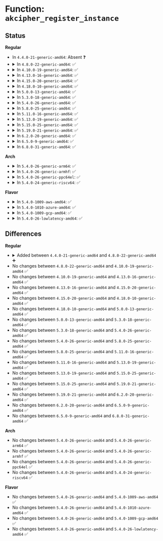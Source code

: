 # Function: <code>akcipher_register_instance</code>

## Status
<b>Regular</b>
<ul>
<li>
In <code>4.4.0-21-generic-amd64</code>: Absent ❓
</li>
<li>
<details>
<summary>In <code>4.8.0-22-generic-amd64</code>: ✅</summary>

```c
int akcipher_register_instance(struct crypto_template * tmpl, struct akcipher_instance * inst)
```

```json
{
  "name": "akcipher_register_instance",
  "collision_type": "Unique Global",
  "inline_type": "No",
  "funcs": [
    {
      "addr": 18446744071582909200,
      "name": "akcipher_register_instance",
      "external": true,
      "loc": "crypto/akcipher.c:139",
      "file": "crypto/akcipher.c",
      "inline": "seen, unknown",
      "caller_inline": [],
      "caller_func": [
        "crypto/rsa-pkcs1pad.c:pkcs1pad_create"
      ]
    }
  ],
  "symbols": [
    {
      "addr": 18446744071582909200,
      "name": "akcipher_register_instance",
      "section": ".text",
      "bind": "STB_GLOBAL",
      "size": 43
    }
  ]
}
```
</details>
</li>
<li>
<details>
<summary>In <code>4.10.0-19-generic-amd64</code>: ✅</summary>

```c
int akcipher_register_instance(struct crypto_template * tmpl, struct akcipher_instance * inst)
```

```json
{
  "name": "akcipher_register_instance",
  "collision_type": "Unique Global",
  "inline_type": "No",
  "funcs": [
    {
      "addr": 18446744071583008912,
      "name": "akcipher_register_instance",
      "external": true,
      "loc": "crypto/akcipher.c:139",
      "file": "crypto/akcipher.c",
      "inline": "seen, unknown",
      "caller_inline": [],
      "caller_func": [
        "crypto/rsa-pkcs1pad.c:pkcs1pad_create"
      ]
    }
  ],
  "symbols": [
    {
      "addr": 18446744071583008912,
      "name": "akcipher_register_instance",
      "section": ".text",
      "bind": "STB_GLOBAL",
      "size": 43
    }
  ]
}
```
</details>
</li>
<li>
<details>
<summary>In <code>4.13.0-16-generic-amd64</code>: ✅</summary>

```c
int akcipher_register_instance(struct crypto_template * tmpl, struct akcipher_instance * inst)
```

```json
{
  "name": "akcipher_register_instance",
  "collision_type": "Unique Global",
  "inline_type": "No",
  "funcs": [
    {
      "addr": 18446744071583059328,
      "name": "akcipher_register_instance",
      "external": true,
      "loc": "crypto/akcipher.c:140",
      "file": "crypto/akcipher.c",
      "inline": "seen, unknown",
      "caller_inline": [],
      "caller_func": [
        "crypto/rsa-pkcs1pad.c:pkcs1pad_create"
      ]
    }
  ],
  "symbols": [
    {
      "addr": 18446744071583059328,
      "name": "akcipher_register_instance",
      "section": ".text",
      "bind": "STB_GLOBAL",
      "size": 43
    }
  ]
}
```
</details>
</li>
<li>
<details>
<summary>In <code>4.15.0-20-generic-amd64</code>: ✅</summary>

```c
int akcipher_register_instance(struct crypto_template * tmpl, struct akcipher_instance * inst)
```

```json
{
  "name": "akcipher_register_instance",
  "collision_type": "Unique Global",
  "inline_type": "No",
  "funcs": [
    {
      "addr": 18446744071583225488,
      "name": "akcipher_register_instance",
      "external": true,
      "loc": "crypto/akcipher.c:140",
      "file": "crypto/akcipher.c",
      "inline": "seen, unknown",
      "caller_inline": [],
      "caller_func": [
        "crypto/rsa-pkcs1pad.c:pkcs1pad_create"
      ]
    }
  ],
  "symbols": [
    {
      "addr": 18446744071583225488,
      "name": "akcipher_register_instance",
      "section": ".text",
      "bind": "STB_GLOBAL",
      "size": 43
    }
  ]
}
```
</details>
</li>
<li>
<details>
<summary>In <code>4.18.0-10-generic-amd64</code>: ✅</summary>

```c
int akcipher_register_instance(struct crypto_template * tmpl, struct akcipher_instance * inst)
```

```json
{
  "name": "akcipher_register_instance",
  "collision_type": "Unique Global",
  "inline_type": "No",
  "funcs": [
    {
      "addr": 18446744071583433488,
      "name": "akcipher_register_instance",
      "external": true,
      "loc": "crypto/akcipher.c:140",
      "file": "crypto/akcipher.c",
      "inline": "seen, unknown",
      "caller_inline": [],
      "caller_func": [
        "crypto/rsa-pkcs1pad.c:pkcs1pad_create"
      ]
    }
  ],
  "symbols": [
    {
      "addr": 18446744071583433488,
      "name": "akcipher_register_instance",
      "section": ".text",
      "bind": "STB_GLOBAL",
      "size": 43
    }
  ]
}
```
</details>
</li>
<li>
<details>
<summary>In <code>5.0.0-13-generic-amd64</code>: ✅</summary>

```c
int akcipher_register_instance(struct crypto_template * tmpl, struct akcipher_instance * inst)
```

```json
{
  "name": "akcipher_register_instance",
  "collision_type": "Unique Global",
  "inline_type": "No",
  "funcs": [
    {
      "addr": 18446744071583554912,
      "name": "akcipher_register_instance",
      "external": true,
      "loc": "crypto/akcipher.c:137",
      "file": "crypto/akcipher.c",
      "inline": "seen, unknown",
      "caller_inline": [],
      "caller_func": [
        "crypto/rsa-pkcs1pad.c:pkcs1pad_create"
      ]
    }
  ],
  "symbols": [
    {
      "addr": 18446744071583554912,
      "name": "akcipher_register_instance",
      "section": ".text",
      "bind": "STB_GLOBAL",
      "size": 43
    }
  ]
}
```
</details>
</li>
<li>
<details>
<summary>In <code>5.3.0-18-generic-amd64</code>: ✅</summary>

```c
int akcipher_register_instance(struct crypto_template * tmpl, struct akcipher_instance * inst)
```

```json
{
  "name": "akcipher_register_instance",
  "collision_type": "Unique Global",
  "inline_type": "No",
  "funcs": [
    {
      "addr": 18446744071583744128,
      "name": "akcipher_register_instance",
      "external": true,
      "loc": "crypto/akcipher.c:146",
      "file": "crypto/akcipher.c",
      "inline": "seen, unknown",
      "caller_inline": [],
      "caller_func": [
        "crypto/rsa-pkcs1pad.c:pkcs1pad_create"
      ]
    }
  ],
  "symbols": [
    {
      "addr": 18446744071583744128,
      "name": "akcipher_register_instance",
      "section": ".text",
      "bind": "STB_GLOBAL",
      "size": 43
    }
  ]
}
```
</details>
</li>
<li>
<details>
<summary>In <code>5.4.0-26-generic-amd64</code>: ✅</summary>

```c
int akcipher_register_instance(struct crypto_template * tmpl, struct akcipher_instance * inst)
```

```json
{
  "name": "akcipher_register_instance",
  "collision_type": "Unique Global",
  "inline_type": "No",
  "funcs": [
    {
      "addr": 18446744071583853872,
      "name": "akcipher_register_instance",
      "external": true,
      "loc": "crypto/akcipher.c:146",
      "file": "crypto/akcipher.c",
      "inline": "seen, unknown",
      "caller_inline": [],
      "caller_func": [
        "crypto/rsa-pkcs1pad.c:pkcs1pad_create"
      ]
    }
  ],
  "symbols": [
    {
      "addr": 18446744071583853872,
      "name": "akcipher_register_instance",
      "section": ".text",
      "bind": "STB_GLOBAL",
      "size": 43
    }
  ]
}
```
</details>
</li>
<li>
<details>
<summary>In <code>5.8.0-25-generic-amd64</code>: ✅</summary>

```c
int akcipher_register_instance(struct crypto_template * tmpl, struct akcipher_instance * inst)
```

```json
{
  "name": "akcipher_register_instance",
  "collision_type": "Unique Global",
  "inline_type": "No",
  "funcs": [
    {
      "addr": 18446744071584243664,
      "name": "akcipher_register_instance",
      "external": true,
      "loc": "crypto/akcipher.c:147",
      "file": "crypto/akcipher.c",
      "inline": "seen, unknown",
      "caller_inline": [],
      "caller_func": [
        "crypto/rsa-pkcs1pad.c:pkcs1pad_create"
      ]
    }
  ],
  "symbols": [
    {
      "addr": 18446744071584243664,
      "name": "akcipher_register_instance",
      "section": ".text",
      "bind": "STB_GLOBAL",
      "size": 57
    }
  ]
}
```
</details>
</li>
<li>
<details>
<summary>In <code>5.11.0-16-generic-amd64</code>: ✅</summary>

```c
int akcipher_register_instance(struct crypto_template * tmpl, struct akcipher_instance * inst)
```

```json
{
  "name": "akcipher_register_instance",
  "collision_type": "Unique Global",
  "inline_type": "No",
  "funcs": [
    {
      "addr": 18446744071584362288,
      "name": "akcipher_register_instance",
      "external": true,
      "loc": "crypto/akcipher.c:147",
      "file": "crypto/akcipher.c",
      "inline": "seen, unknown",
      "caller_inline": [],
      "caller_func": [
        "crypto/rsa-pkcs1pad.c:pkcs1pad_create"
      ]
    }
  ],
  "symbols": [
    {
      "addr": 18446744071584362288,
      "name": "akcipher_register_instance",
      "section": ".text",
      "bind": "STB_GLOBAL",
      "size": 57
    }
  ]
}
```
</details>
</li>
<li>
<details>
<summary>In <code>5.13.0-19-generic-amd64</code>: ✅</summary>

```c
int akcipher_register_instance(struct crypto_template * tmpl, struct akcipher_instance * inst)
```

```json
{
  "name": "akcipher_register_instance",
  "collision_type": "Unique Global",
  "inline_type": "No",
  "funcs": [
    {
      "addr": 18446744071584396752,
      "name": "akcipher_register_instance",
      "external": true,
      "loc": "crypto/akcipher.c:147",
      "file": "crypto/akcipher.c",
      "inline": "seen, unknown",
      "caller_inline": [],
      "caller_func": [
        "crypto/rsa-pkcs1pad.c:pkcs1pad_create"
      ]
    }
  ],
  "symbols": [
    {
      "addr": 18446744071584396752,
      "name": "akcipher_register_instance",
      "section": ".text",
      "bind": "STB_GLOBAL",
      "size": 57
    }
  ]
}
```
</details>
</li>
<li>
<details>
<summary>In <code>5.15.0-25-generic-amd64</code>: ✅</summary>

```c
int akcipher_register_instance(struct crypto_template * tmpl, struct akcipher_instance * inst)
```

```json
{
  "name": "akcipher_register_instance",
  "collision_type": "Unique Global",
  "inline_type": "No",
  "funcs": [
    {
      "addr": 18446744071584791984,
      "name": "akcipher_register_instance",
      "external": true,
      "loc": "crypto/akcipher.c:147",
      "file": "crypto/akcipher.c",
      "inline": "seen, unknown",
      "caller_inline": [],
      "caller_func": [
        "crypto/rsa-pkcs1pad.c:pkcs1pad_create"
      ]
    }
  ],
  "symbols": [
    {
      "addr": 18446744071584791984,
      "name": "akcipher_register_instance",
      "section": ".text",
      "bind": "STB_GLOBAL",
      "size": 57
    }
  ]
}
```
</details>
</li>
<li>
<details>
<summary>In <code>5.19.0-21-generic-amd64</code>: ✅</summary>

```c
int akcipher_register_instance(struct crypto_template * tmpl, struct akcipher_instance * inst)
```

```json
{
  "name": "akcipher_register_instance",
  "collision_type": "Unique Global",
  "inline_type": "No",
  "funcs": [
    {
      "addr": 18446744071585478432,
      "name": "akcipher_register_instance",
      "external": true,
      "loc": "crypto/akcipher.c:147",
      "file": "crypto/akcipher.c",
      "inline": "seen, unknown",
      "caller_inline": [],
      "caller_func": [
        "crypto/rsa-pkcs1pad.c:pkcs1pad_create"
      ]
    }
  ],
  "symbols": [
    {
      "addr": 18446744071585478432,
      "name": "akcipher_register_instance",
      "section": ".text",
      "bind": "STB_GLOBAL",
      "size": 73
    }
  ]
}
```
</details>
</li>
<li>
<details>
<summary>In <code>6.2.0-20-generic-amd64</code>: ✅</summary>

```c
int akcipher_register_instance(struct crypto_template * tmpl, struct akcipher_instance * inst)
```

```json
{
  "name": "akcipher_register_instance",
  "collision_type": "Unique Global",
  "inline_type": "No",
  "funcs": [
    {
      "addr": 18446744071586239856,
      "name": "akcipher_register_instance",
      "external": true,
      "loc": "crypto/akcipher.c:155",
      "file": "crypto/akcipher.c",
      "inline": "seen, unknown",
      "caller_inline": [],
      "caller_func": [
        "crypto/rsa-pkcs1pad.c:pkcs1pad_create"
      ]
    }
  ],
  "symbols": [
    {
      "addr": 18446744071586239856,
      "name": "akcipher_register_instance",
      "section": ".text",
      "bind": "STB_GLOBAL",
      "size": 73
    }
  ]
}
```
</details>
</li>
<li>
<details>
<summary>In <code>6.5.0-9-generic-amd64</code>: ✅</summary>

```c
int akcipher_register_instance(struct crypto_template * tmpl, struct akcipher_instance * inst)
```

```json
{
  "name": "akcipher_register_instance",
  "collision_type": "Unique Global",
  "inline_type": "No",
  "funcs": [
    {
      "addr": 18446744071586477024,
      "name": "akcipher_register_instance",
      "external": true,
      "loc": "crypto/akcipher.c:182",
      "file": "crypto/akcipher.c",
      "inline": "seen, unknown",
      "caller_inline": [],
      "caller_func": [
        "crypto/rsa-pkcs1pad.c:pkcs1pad_create"
      ]
    }
  ],
  "symbols": [
    {
      "addr": 18446744071586477024,
      "name": "akcipher_register_instance",
      "section": ".text",
      "bind": "STB_GLOBAL",
      "size": 77
    }
  ]
}
```
</details>
</li>
<li>
<details>
<summary>In <code>6.8.0-31-generic-amd64</code>: ✅</summary>

```c
int akcipher_register_instance(struct crypto_template * tmpl, struct akcipher_instance * inst)
```

```json
{
  "name": "akcipher_register_instance",
  "collision_type": "Unique Global",
  "inline_type": "No",
  "funcs": [
    {
      "addr": 18446744071586746960,
      "name": "akcipher_register_instance",
      "external": true,
      "loc": "crypto/akcipher.c:182",
      "file": "crypto/akcipher.c",
      "inline": "seen, unknown",
      "caller_inline": [],
      "caller_func": [
        "crypto/rsa-pkcs1pad.c:pkcs1pad_create"
      ]
    }
  ],
  "symbols": [
    {
      "addr": 18446744071586746960,
      "name": "akcipher_register_instance",
      "section": ".text",
      "bind": "STB_GLOBAL",
      "size": 77
    }
  ]
}
```
</details>
</li>
</ul>
<b>Arch</b>
<ul>
<li>
<details>
<summary>In <code>5.4.0-26-generic-arm64</code>: ✅</summary>

```c
int akcipher_register_instance(struct crypto_template * tmpl, struct akcipher_instance * inst)
```

```json
{
  "name": "akcipher_register_instance",
  "collision_type": "Unique Global",
  "inline_type": "No",
  "funcs": [
    {
      "addr": 18446603336495670056,
      "name": "akcipher_register_instance",
      "external": true,
      "loc": "crypto/akcipher.c:146",
      "file": "crypto/akcipher.c",
      "inline": "seen, unknown",
      "caller_inline": [],
      "caller_func": [
        "crypto/rsa-pkcs1pad.c:pkcs1pad_create"
      ]
    }
  ],
  "symbols": [
    {
      "addr": 18446603336495670056,
      "name": "akcipher_register_instance",
      "section": ".text",
      "bind": "STB_GLOBAL",
      "size": 84
    }
  ]
}
```
</details>
</li>
<li>
<details>
<summary>In <code>5.4.0-26-generic-armhf</code>: ✅</summary>

```c
int akcipher_register_instance(struct crypto_template * tmpl, struct akcipher_instance * inst)
```

```json
{
  "name": "akcipher_register_instance",
  "collision_type": "Unique Global",
  "inline_type": "No",
  "funcs": [
    {
      "addr": 3229022164,
      "name": "akcipher_register_instance",
      "external": true,
      "loc": "crypto/akcipher.c:146",
      "file": "crypto/akcipher.c",
      "inline": "seen, unknown",
      "caller_inline": [],
      "caller_func": [
        "crypto/rsa-pkcs1pad.c:pkcs1pad_create"
      ]
    }
  ],
  "symbols": [
    {
      "addr": 3229022164,
      "name": "akcipher_register_instance",
      "section": ".text",
      "bind": "STB_GLOBAL",
      "size": 64
    }
  ]
}
```
</details>
</li>
<li>
<details>
<summary>In <code>5.4.0-26-generic-ppc64el</code>: ✅</summary>

```c
int akcipher_register_instance(struct crypto_template * tmpl, struct akcipher_instance * inst)
```

```json
{
  "name": "akcipher_register_instance",
  "collision_type": "Unique Global",
  "inline_type": "No",
  "funcs": [
    {
      "addr": 13835058055289809552,
      "name": "akcipher_register_instance",
      "external": true,
      "loc": "crypto/akcipher.c:146",
      "file": "crypto/akcipher.c",
      "inline": "seen, unknown",
      "caller_inline": [],
      "caller_func": [
        "crypto/rsa-pkcs1pad.c:pkcs1pad_create"
      ]
    }
  ],
  "symbols": [
    {
      "addr": 13835058055289809552,
      "name": "akcipher_register_instance",
      "section": ".text",
      "bind": "STB_GLOBAL",
      "size": 88
    }
  ]
}
```
</details>
</li>
<li>
<details>
<summary>In <code>5.4.0-24-generic-riscv64</code>: ✅</summary>

```c
int akcipher_register_instance(struct crypto_template * tmpl, struct akcipher_instance * inst)
```

```json
{
  "name": "akcipher_register_instance",
  "collision_type": "Unique Global",
  "inline_type": "No",
  "funcs": [
    {
      "addr": 18446743936274820548,
      "name": "akcipher_register_instance",
      "external": true,
      "loc": "crypto/akcipher.c:146",
      "file": "crypto/akcipher.c",
      "inline": "seen, unknown",
      "caller_inline": [],
      "caller_func": [
        "crypto/rsa-pkcs1pad.c:pkcs1pad_create"
      ]
    }
  ],
  "symbols": [
    {
      "addr": 18446743936274820548,
      "name": "akcipher_register_instance",
      "section": ".text",
      "bind": "STB_GLOBAL",
      "size": 74
    }
  ]
}
```
</details>
</li>
</ul>
<b>Flavor</b>
<ul>
<li>
<details>
<summary>In <code>5.4.0-1009-aws-amd64</code>: ✅</summary>

```c
int akcipher_register_instance(struct crypto_template * tmpl, struct akcipher_instance * inst)
```

```json
{
  "name": "akcipher_register_instance",
  "collision_type": "Unique Global",
  "inline_type": "No",
  "funcs": [
    {
      "addr": 18446744071583822608,
      "name": "akcipher_register_instance",
      "external": true,
      "loc": "crypto/akcipher.c:146",
      "file": "crypto/akcipher.c",
      "inline": "seen, unknown",
      "caller_inline": [],
      "caller_func": [
        "crypto/rsa-pkcs1pad.c:pkcs1pad_create"
      ]
    }
  ],
  "symbols": [
    {
      "addr": 18446744071583822608,
      "name": "akcipher_register_instance",
      "section": ".text",
      "bind": "STB_GLOBAL",
      "size": 43
    }
  ]
}
```
</details>
</li>
<li>
<details>
<summary>In <code>5.4.0-1010-azure-amd64</code>: ✅</summary>

```c
int akcipher_register_instance(struct crypto_template * tmpl, struct akcipher_instance * inst)
```

```json
{
  "name": "akcipher_register_instance",
  "collision_type": "Unique Global",
  "inline_type": "No",
  "funcs": [
    {
      "addr": 18446744071583759664,
      "name": "akcipher_register_instance",
      "external": true,
      "loc": "crypto/akcipher.c:146",
      "file": "crypto/akcipher.c",
      "inline": "seen, unknown",
      "caller_inline": [],
      "caller_func": [
        "crypto/rsa-pkcs1pad.c:pkcs1pad_create"
      ]
    }
  ],
  "symbols": [
    {
      "addr": 18446744071583759664,
      "name": "akcipher_register_instance",
      "section": ".text",
      "bind": "STB_GLOBAL",
      "size": 43
    }
  ]
}
```
</details>
</li>
<li>
<details>
<summary>In <code>5.4.0-1009-gcp-amd64</code>: ✅</summary>

```c
int akcipher_register_instance(struct crypto_template * tmpl, struct akcipher_instance * inst)
```

```json
{
  "name": "akcipher_register_instance",
  "collision_type": "Unique Global",
  "inline_type": "No",
  "funcs": [
    {
      "addr": 18446744071583806368,
      "name": "akcipher_register_instance",
      "external": true,
      "loc": "crypto/akcipher.c:146",
      "file": "crypto/akcipher.c",
      "inline": "seen, unknown",
      "caller_inline": [],
      "caller_func": [
        "crypto/rsa-pkcs1pad.c:pkcs1pad_create"
      ]
    }
  ],
  "symbols": [
    {
      "addr": 18446744071583806368,
      "name": "akcipher_register_instance",
      "section": ".text",
      "bind": "STB_GLOBAL",
      "size": 43
    }
  ]
}
```
</details>
</li>
<li>
<details>
<summary>In <code>5.4.0-26-lowlatency-amd64</code>: ✅</summary>

```c
int akcipher_register_instance(struct crypto_template * tmpl, struct akcipher_instance * inst)
```

```json
{
  "name": "akcipher_register_instance",
  "collision_type": "Unique Global",
  "inline_type": "No",
  "funcs": [
    {
      "addr": 18446744071583907440,
      "name": "akcipher_register_instance",
      "external": true,
      "loc": "crypto/akcipher.c:146",
      "file": "crypto/akcipher.c",
      "inline": "seen, unknown",
      "caller_inline": [],
      "caller_func": [
        "crypto/rsa-pkcs1pad.c:pkcs1pad_create"
      ]
    }
  ],
  "symbols": [
    {
      "addr": 18446744071583907440,
      "name": "akcipher_register_instance",
      "section": ".text",
      "bind": "STB_GLOBAL",
      "size": 43
    }
  ]
}
```
</details>
</li>
</ul>

## Differences
<b>Regular</b>
<ul>
<li>
<details>
<summary>Added between <code>4.4.0-21-generic-amd64</code> and <code>4.8.0-22-generic-amd64</code> ➕</summary>

```c
int akcipher_register_instance(struct crypto_template * tmpl, struct akcipher_instance * inst)
```
</details>
</li>
<li>
No changes between <code>4.8.0-22-generic-amd64</code> and <code>4.10.0-19-generic-amd64</code> ✅
</li>
<li>
No changes between <code>4.10.0-19-generic-amd64</code> and <code>4.13.0-16-generic-amd64</code> ✅
</li>
<li>
No changes between <code>4.13.0-16-generic-amd64</code> and <code>4.15.0-20-generic-amd64</code> ✅
</li>
<li>
No changes between <code>4.15.0-20-generic-amd64</code> and <code>4.18.0-10-generic-amd64</code> ✅
</li>
<li>
No changes between <code>4.18.0-10-generic-amd64</code> and <code>5.0.0-13-generic-amd64</code> ✅
</li>
<li>
No changes between <code>5.0.0-13-generic-amd64</code> and <code>5.3.0-18-generic-amd64</code> ✅
</li>
<li>
No changes between <code>5.3.0-18-generic-amd64</code> and <code>5.4.0-26-generic-amd64</code> ✅
</li>
<li>
No changes between <code>5.4.0-26-generic-amd64</code> and <code>5.8.0-25-generic-amd64</code> ✅
</li>
<li>
No changes between <code>5.8.0-25-generic-amd64</code> and <code>5.11.0-16-generic-amd64</code> ✅
</li>
<li>
No changes between <code>5.11.0-16-generic-amd64</code> and <code>5.13.0-19-generic-amd64</code> ✅
</li>
<li>
No changes between <code>5.13.0-19-generic-amd64</code> and <code>5.15.0-25-generic-amd64</code> ✅
</li>
<li>
No changes between <code>5.15.0-25-generic-amd64</code> and <code>5.19.0-21-generic-amd64</code> ✅
</li>
<li>
No changes between <code>5.19.0-21-generic-amd64</code> and <code>6.2.0-20-generic-amd64</code> ✅
</li>
<li>
No changes between <code>6.2.0-20-generic-amd64</code> and <code>6.5.0-9-generic-amd64</code> ✅
</li>
<li>
No changes between <code>6.5.0-9-generic-amd64</code> and <code>6.8.0-31-generic-amd64</code> ✅
</li>
</ul>
<b>Arch</b>
<ul>
<li>
No changes between <code>5.4.0-26-generic-amd64</code> and <code>5.4.0-26-generic-arm64</code> ✅
</li>
<li>
No changes between <code>5.4.0-26-generic-amd64</code> and <code>5.4.0-26-generic-armhf</code> ✅
</li>
<li>
No changes between <code>5.4.0-26-generic-amd64</code> and <code>5.4.0-26-generic-ppc64el</code> ✅
</li>
<li>
No changes between <code>5.4.0-26-generic-amd64</code> and <code>5.4.0-24-generic-riscv64</code> ✅
</li>
</ul>
<b>Flavor</b>
<ul>
<li>
No changes between <code>5.4.0-26-generic-amd64</code> and <code>5.4.0-1009-aws-amd64</code> ✅
</li>
<li>
No changes between <code>5.4.0-26-generic-amd64</code> and <code>5.4.0-1010-azure-amd64</code> ✅
</li>
<li>
No changes between <code>5.4.0-26-generic-amd64</code> and <code>5.4.0-1009-gcp-amd64</code> ✅
</li>
<li>
No changes between <code>5.4.0-26-generic-amd64</code> and <code>5.4.0-26-lowlatency-amd64</code> ✅
</li>
</ul>
